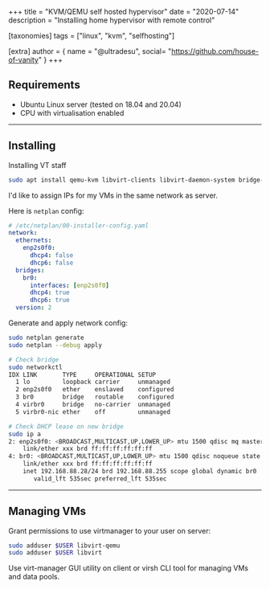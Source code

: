 +++
title = "KVM/QEMU self hosted hypervisor"
date = "2020-07-14"
description = "Installing home hypervisor with remote control"

[taxonomies]
tags = ["linux", "kvm", "selfhosting"]

[extra]
author = { name = "@ultradesu", social= "https://github.com/house-of-vanity" }
+++

## Requirements
* Ubuntu Linux server (tested on 18.04 and 20.04)
* CPU with virtualisation enabled
---

## Installing

Installing VT staff

```sh
sudo apt install qemu-kvm libvirt-clients libvirt-daemon-system bridge-utils
```
I'd like to assign IPs for my VMs in the same network as server.

Here is `netplan` config:
```yaml
# /etc/netplan/00-installer-config.yaml
network:
  ethernets:
    enp2s0f0:
      dhcp4: false
      dhcp6: false
  bridges:
    br0:
      interfaces: [enp2s0f0]
      dhcp4: true
      dhcp6: true
  version: 2
```

Generate and apply network config:
```sh
sudo netplan generate
sudo netplan --debug apply

# Check bridge
sudo networkctl
IDX LINK       TYPE     OPERATIONAL SETUP
  1 lo         loopback carrier     unmanaged
  2 enp2s0f0   ether    enslaved    configured
  3 br0        bridge   routable    configured
  4 virbr0     bridge   no-carrier  unmanaged
  5 virbr0-nic ether    off         unmanaged

# Check DHCP lease on new bridge
sudo ip a 
2: enp2s0f0: <BROADCAST,MULTICAST,UP,LOWER_UP> mtu 1500 qdisc mq master br0 state UP group default qlen 1000
    link/ether xxx brd ff:ff:ff:ff:ff:ff
4: br0: <BROADCAST,MULTICAST,UP,LOWER_UP> mtu 1500 qdisc noqueue state UP group default qlen 1000
    link/ether xxx brd ff:ff:ff:ff:ff:ff
    inet 192.168.88.28/24 brd 192.168.88.255 scope global dynamic br0
       valid_lft 535sec preferred_lft 535sec
```
---

## Managing VMs

Grant permissions to use virtmanager to your user on server:
```sh
sudo adduser $USER libvirt-qemu
sudo adduser $USER libvirt
```

Use virt-manager GUI utility on client or virsh CLI tool for managing VMs and data pools.

